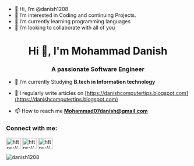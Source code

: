 - 👋 Hi, I’m @danish1208
- 👀 I’m interested in Coding and continuing Projects.
- 🌱 I’m currently learning programming languages
- 💞️ I’m looking to collaborate with all of you
<h1 align="center">Hi 👋, I'm Mohammad Danish</h1>
<h3 align="center">A passionate Software Engineer</h3>

- 🌱 I’m currently Studying **B.tech in Information technology**

- 📝 I regularly write articles on [https://danishcomputertips.blogspot.com](https://danishcomputertips.blogspot.com)

- 📫 How to reach me **Mohammad07danish@gmail.com**

<h3 align="left">Connect with me:</h3>
<p align="left">
<a href="https://linkedin.com/in/https://www.linkedin.com/in/mohammad-danish-543230189/" target="blank"><img align="center" src="https://raw.githubusercontent.com/rahuldkjain/github-profile-readme-generator/master/src/images/icons/Social/linked-in-alt.svg" alt="https://www.linkedin.com/in/mohammad-danish-543230189/" height="30" width="40" /></a>
<a href="https://instagram.com/https://www.instagram.com/danish2407_/" target="blank"><img align="center" src="https://raw.githubusercontent.com/rahuldkjain/github-profile-readme-generator/master/src/images/icons/Social/instagram.svg" alt="https://www.instagram.com/danish2407_/" height="30" width="40" /></a>
<a href="https://www.hackerrank.com/https://www.hackerrank.com/mohammad18danis1" target="blank"><img align="center" src="https://raw.githubusercontent.com/rahuldkjain/github-profile-readme-generator/master/src/images/icons/Social/hackerrank.svg" alt="https://www.hackerrank.com/mohammad18danis1" height="30" width="40" /></a>
</p>



<p><img align="center" src="https://github-readme-stats.vercel.app/api/top-langs?username=danish1208&show_icons=true&locale=en&layout=compact" alt="danish1208" /></p>
